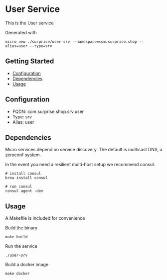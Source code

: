 # User Service

This is the User service

Generated with

```
micro new ./surprise/user-srv --namespace=com.surprise.shop --alias=user --type=srv
```

## Getting Started

- [Configuration](#configuration)
- [Dependencies](#dependencies)
- [Usage](#usage)

## Configuration

- FQDN: com.surprise.shop.srv.user
- Type: srv
- Alias: user

## Dependencies

Micro services depend on service discovery. The default is multicast DNS, a zeroconf system.

In the event you need a resilient multi-host setup we recommend consul.

```
# install consul
brew install consul

# run consul
consul agent -dev
```

## Usage

A Makefile is included for convenience

Build the binary

```
make build
```

Run the service
```
./user-srv
```

Build a docker image
```
make docker
```
